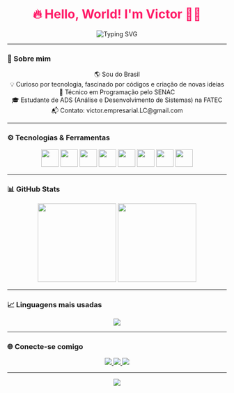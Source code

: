 <h1 align="center" style="color:#ff1b68;">🔥 Hello, World! I'm Victor 👨‍💻</h1>
 
<p align="center">
<img src="https://readme-typing-svg.herokuapp.com?color=F7B267&size=22&center=true&vCenter=true&multiline=true&lines=Seja+bem-vindo+ao+meu+GitHub!;Desenvolvedor+Web+apaixonado+por+tecnologia!+💻" alt="Typing SVG">
</p>
 
---
 
### 🚀 Sobre mim
 
<p align="center">
  🌎 Sou do Brasil <br/>
  💡 Curioso por tecnologia, fascinado por códigos e criação de novas ideias <br/>
  🎯 Técnico em Programação pelo SENAC <br/>
  🎓 Estudante de ADS (Análise e Desenvolvimento de Sistemas) na FATEC <br/>
  📬 Contato: victor.empresarial.LC@gmail.com
</p>
 
---
 
### ⚙️ Tecnologias & Ferramentas
 
<p align="center">
<img src="https://cdn.jsdelivr.net/gh/devicons/devicon/icons/javascript/javascript-original.svg" width="40" height="40"/>
<img src="https://cdn.jsdelivr.net/gh/devicons/devicon/icons/html5/html5-original.svg" width="40" height="40"/>
<img src="https://cdn.jsdelivr.net/gh/devicons/devicon/icons/css3/css3-original.svg" width="40" height="40"/>
<img src="https://cdn.jsdelivr.net/gh/devicons/devicon/icons/react/react-original.svg" width="40" height="40"/>
<img src="https://cdn.jsdelivr.net/gh/devicons/devicon/icons/nodejs/nodejs-original.svg" width="40" height="40"/>
<img src="https://cdn.jsdelivr.net/gh/devicons/devicon/icons/php/php-original.svg" width="40" height="40"/>
<img src="https://cdn.jsdelivr.net/gh/devicons/devicon/icons/android/android-original.svg" width="40" height="40"/>
<img src="https://cdn.jsdelivr.net/gh/devicons/devicon/icons/git/git-original.svg" width="40" height="40"/>
</p>
 
---
 
### 📊 GitHub Stats
 
<div align="center">
<img height="180em" src="https://github-readme-stats.vercel.app/api?username=Ve3e3&show_icons=true&theme=tokyonight&include_all_commits=true&count_private=true"/>
<img height="180em" src="https://github-readme-stats.vercel.app/api/top-langs/?username=Ve3e3&layout=compact&langs_count=7&theme=tokyonight"/>
</div>
 
---
 
### 📈 Linguagens mais usadas
 
<div align="center">
<img src="https://github-readme-stats.vercel.app/api/top-langs/?username=Ve3e3&theme=onedark&layout=donut&langs_count=8" />
</div>
 
---
 
### 🌐 Conecte-se comigo
 
<p align="center">
<a href="https://www.linkedin.com/in/victor-lima-concei%C3%A7%C3%A3o-a6666a345?utm_source=share&utm_campaign=share_via&utm_content=profile&utm_medium=android_app" target="_blank">
<img src="https://img.shields.io/badge/LinkedIn-%230077B5.svg?&style=for-the-badge&logo=linkedin&logoColor=white"/>
</a>
<a href="https://www.instagram.com/victor_lim_a?igsh=MzY0ZGo4ZG5senk1" target="_blank">
<img src="https://img.shields.io/badge/Instagram-%23E1306C.svg?&style=for-the-badge&logo=instagram&logoColor=white"/>
</a>
<a href="mailto:victor.empresarial.LC@gmail.com">
<img src="https://img.shields.io/badge/Gmail-%23D14836.svg?&style=for-the-badge&logo=gmail&logoColor=white"/>
</a>
</p>
 
---
 
<p align="center">
<img src="https://capsule-render.vercel.app/api?type=waving&color=ff0050&height=120&section=footer"/>
</p>
